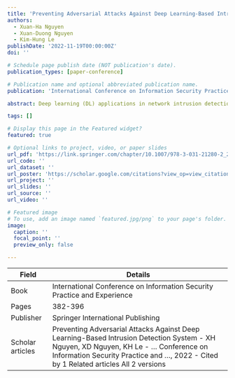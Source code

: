 ```yaml
---
title: 'Preventing Adversarial Attacks Against Deep Learning-Based Intrusion Detection System'
authors:
  - Xuan-Ha Nguyen
  - Xuan-Duong Nguyen
  - Kim-Hung Le
publishDate: '2022-11-19T00:00:00Z'
doi: ''

# Schedule page publish date (NOT publication's date).
publication_types: [paper-conference]

# Publication name and optional abbreviated publication name.
publication: 'International Conference on Information Security Practice and Experience'

abstract: Deep learning (DL) applications in network intrusion detection systems (NIDS) are increasingly popular in protecting IoT networks against cyber threats. However, these systems are threatened by adversarial attacks that can evade detection and disrupt the network. Preventing such attacks is highly challenging due to their variation and the resource-constrained nature of IoT devices. Therefore, in this paper, we first evaluate the impact of adversarial attacks on a novel DL-based NIDS designed for IoT networks. Then, we propose an adversarial detector powered by a light gradient boosted algorithm against adversarial attacks. The superiority of our proposal is to detect several types of adversarial attacks with high accuracy while ensuring low additional latency. The evaluation results on practical datasets show that our model effectively detects adversarial attacks, with an overall F-score of 99.66% and much higher …

tags: []

# Display this page in the Featured widget?
featured: true

# Optional links to project, video, or paper slides
url_pdf: 'https://link.springer.com/chapter/10.1007/978-3-031-21280-2_21'
url_code: ''
url_dataset: ''
url_poster: 'https://scholar.google.com/citations?view_op=view_citation&hl=en&user=6bDvWw0AAAAJ&pagesize=100&citation_for_view=6bDvWw0AAAAJ:9ZlFYXVOiuMC'
url_project: ''
url_slides: ''
url_source: ''
url_video: ''

# Featured image
# To use, add an image named `featured.jpg/png` to your page's folder.
image:
  caption: ''
  focal_point: ''
  preview_only: false

---
```


|Field|Details|
|-----|-------|
|Book|International Conference on Information Security Practice and Experience|
|Pages|382-396|
|Publisher|Springer International Publishing|
|Scholar articles|Preventing Adversarial Attacks Against Deep Learning-Based Intrusion Detection System - XH Nguyen, XD Nguyen, KH Le - … Conference on Information Security Practice and …, 2022 - Cited by 1 Related articles All 2 versions|
